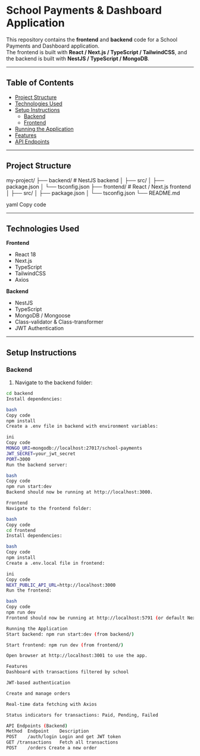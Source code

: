 # School Payments & Dashboard Application

This repository contains the **frontend** and **backend** code for a School Payments and Dashboard application.  
The frontend is built with **React / Next.js / TypeScript / TailwindCSS**, and the backend is built with **NestJS / TypeScript / MongoDB**.

---

## Table of Contents

- [Project Structure](#project-structure)
- [Technologies Used](#technologies-used)
- [Setup Instructions](#setup-instructions)
  - [Backend](#backend)
  - [Frontend](#frontend)
- [Running the Application](#running-the-application)
- [Features](#features)
- [API Endpoints](#api-endpoints)


---

## Project Structure

my-project/
├── backend/ # NestJS backend
│ ├── src/
│ ├── package.json
│ └── tsconfig.json
├── frontend/ # React / Next.js frontend
│ ├── src/
│ ├── package.json
│ └── tsconfig.json
└── README.md

yaml
Copy code

---

## Technologies Used

**Frontend**
- React 18
- Next.js
- TypeScript
- TailwindCSS
- Axios

**Backend**
- NestJS
- TypeScript
- MongoDB / Mongoose
- Class-validator & Class-transformer
- JWT Authentication

---

## Setup Instructions

### Backend

1. Navigate to the backend folder:

```bash
cd backend
Install dependencies:

bash
Copy code
npm install
Create a .env file in backend with environment variables:

ini
Copy code
MONGO_URI=mongodb://localhost:27017/school-payments
JWT_SECRET=your_jwt_secret
PORT=3000
Run the backend server:

bash
Copy code
npm run start:dev
Backend should now be running at http://localhost:3000.

Frontend
Navigate to the frontend folder:

bash
Copy code
cd frontend
Install dependencies:

bash
Copy code
npm install
Create a .env.local file in frontend:

ini
Copy code
NEXT_PUBLIC_API_URL=http://localhost:3000
Run the frontend:

bash
Copy code
npm run dev
Frontend should now be running at http://localhost:5791 (or default Next.js port).

Running the Application
Start backend: npm run start:dev (from backend/)

Start frontend: npm run dev (from frontend/)

Open browser at http://localhost:3001 to use the app.

Features
Dashboard with transactions filtered by school

JWT-based authentication

Create and manage orders

Real-time data fetching with Axios

Status indicators for transactions: Paid, Pending, Failed

API Endpoints (Backend)
Method	Endpoint	Description
POST	/auth/login	Login and get JWT token
GET	/transactions	Fetch all transactions
POST	/orders	Create a new order